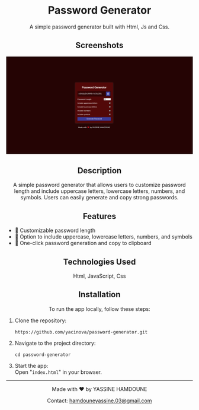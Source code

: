 <!-- Title and Description -->
<h1 align="center">
  Password Generator
  <br>
</h1>

<p align="center">
  A simple password generator built with Html, Js and Css.
</p>

<!-- Screenshots -->
<h2 align="center">Screenshots</h2>

<p align="center">
  <img src="./image.png" alt="SwiftyEats Screenshot" width="900">
</p>

<!-- Description and Features -->
<h2 align="center">Description</h2>

<p align="center">
A simple password generator that allows users to customize password length and include uppercase letters, lowercase letters, numbers, and symbols. Users can easily generate and copy strong passwords.
</p>

<h2 align="center">Features</h2>

<p align="center">
  <ul>
    <li>🚀 Customizable password length</li>
    <li>🚀 Option to include uppercase, lowercase letters, numbers, and symbols</li>
    <li>🚀 One-click password generation and copy to clipboard</li>
  </ul>
</p>


<!-- Technologies Used -->
<h2 align="center">Technologies Used</h2>

<p align="center">
  Html, JavaScript, Css
</p>

<!-- Installation Instructions -->
<h2 align="center">Installation</h2>

<p align="center">
  To run the app locally, follow these steps:
</p>

<p align="center">
  <ol>
    <li>Clone the repository:
      <pre><code>https://github.com/yacinova/password-generator.git</code></pre>
    </li>
    <li>Navigate to the project directory:
      <pre><code>cd password-generator</code></pre>
    </li>
    <li>Start the app: <br>
  Open "<code>index.html</code>" in your browser.</li>
  </ol>
</p>




---

<p align="center">Made with ❤️ by YASSINE HAMDOUNE</p>

<p align="center">
  Contact: <a href="mailto:hamdouneyassine.03@gmail.com">hamdouneyassine.03@gmail.com</a>
</p>
